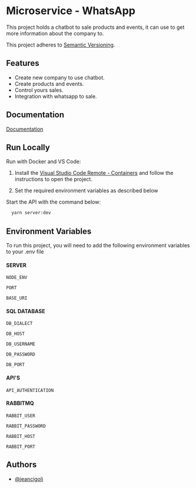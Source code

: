 # Microservice - WhatsApp

This project holds a chatbot to sale products and events, it can use to get more information about the company to.

This project adheres to [Semantic Versioning](https://semver.org/spec/v2.0.0.html).

## Features

- Create new company to use chatbot.
- Create products and events.
- Control yours sales.
- Integration with whatsapp to sale.

## Documentation

[Documentation](https://www.doclink.com.br)

## Run Locally

Run with Docker and VS Code:

1. Install the [Visual Studio Code Remote - Containers](https://code.visualstudio.com/docs/remote/containers) and follow the instructions to open the project.

2. Set the required environment variables as described below

Start the API with the command below:

```bash
  yarn server:dev
```

## Environment Variables

To run this project, you will need to add the following environment variables to your .env file

#### SERVER

`NODE_ENV`

`PORT`

`BASE_URI`

#### SQL DATABASE

`DB_DIALECT`

`DB_HOST`

`DB_USERNAME`

`DB_PASSWORD`

`DB_PORT`

#### API'S

`API_AUTHENTICATION`

#### RABBITMQ

`RABBIT_USER`

`RABBIT_PASSWORD`

`RABBIT_HOST`

`RABBIT_PORT`

## Authors

- [@jeancigoli](https://github.com/JeanCigoli)
